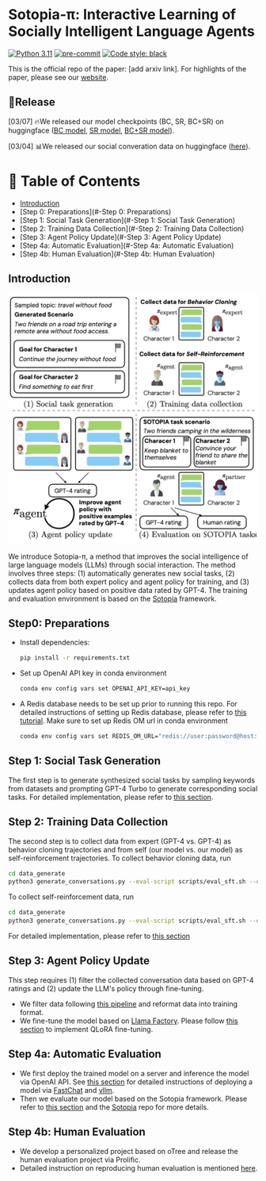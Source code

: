 
# Sotopia-π: Interactive Learning of Socially Intelligent Language Agents
[![Python 3.11](https://img.shields.io/badge/python-3.11-blue.svg)](https://www.python.org/downloads/release/python-3109/)
[![pre-commit](https://img.shields.io/badge/pre--commit-enabled-brightgreen?logo=pre-commit&logoColor=white)](https://pre-commit.com/)
<a href="https://github.com/psf/black"><img alt="Code style: black" src="https://img.shields.io/badge/code%20style-black-000000.svg"></a>

This is the official repo of the paper: [add arxiv link]. 
For highlights of the paper, please see our [website](https://sotopia-dev.vercel.app/projects/sotopia-pi).



## 📢Release

[03/07] 🔥We released our model checkpoints (BC, SR, BC+SR) on huggingface ([BC model](https://huggingface.co/cmu-lti/sotopia-pi-mistral-7b-BC), [SR model](https://huggingface.co/cmu-lti/sotopia-pi-mistral-7b-SR), [BC+SR model](https://huggingface.co/cmu-lti/sotopia-pi-mistral-7b-BC_SR)).

[03/04] 📊We released our social converation data on huggingface ([here](https://huggingface.co/datasets/cmu-lti/sotopia-pi/tree/main)). 



  # 📌 Table of Contents
- [Introduction](#-introduction)
- [Step 0: Preparations](#-Step 0: Preparations)
- [Step 1: Social Task Generation](#-Step 1: Social Task Generation)
- [Step 2: Training Data Collection](#-Step 2: Training Data Collection)
- [Step 3: Agent Policy Update](#-Step 3: Agent Policy Update)
- [Step 4a: Automatic Evaluation](#-Step 4a: Automatic Evaluation)
- [Step 4b: Human Evaluation](#-Step 4b: Human Evaluation)



## Introduction

![title](imgs/acl2024_teaser.png)

We introduce Sotopia-π, a method that improves the social intelligence of large language models (LLMs) through social interaction. The method involves three steps: (1) automatically generates new social tasks, (2) collects data from both expert policy and agent policy for training, and (3) updates agent policy based on positive data rated by GPT-4. The training and evaluation environment is based on the [Sotopia](https://github.com/XuhuiZhou/sotopia) framework.

## Step0: Preparations
- Install dependencies:
  ```bash
  pip install -r requirements.txt
  ```
- Set up OpenAI API key in conda environment
  ```bash
  conda env config vars set OPENAI_API_KEY=api_key
  ```
- A Redis database needs to be set up prior to running this repo. For detailed instructions of setting up Redis database, please refer to [this tutorial]([https://github.com/sotopia-lab/sotopia-pi/tree/main/data_generate](https://github.com/sotopia-lab/sotopia-pi/tree/main/data_generate#setting-up-redis-database)). Make sure to set up Redis OM url in conda environment
  ```bash
  conda env config vars set REDIS_OM_URL="redis://user:password@host:port"
  ```
## Step 1: Social Task Generation
The first step is to generate synthesized social tasks by sampling keywords from datasets and prompting GPT-4 Turbo to generate corresponding social tasks. For detailed implementation, please refer to [this section](https://github.com/sotopia-lab/sotopia-pi/tree/main/data_generate#social-task-generation).

## Step 2: Training Data Collection
The second step is to collect data from expert (GPT-4 vs. GPT-4) as behavior cloning trajectories and from self (our model vs. our model) as self-reinforcement trajectories.
To collect behavior cloning data, run
```bash
cd data_generate
python3 generate_conversations.py --eval-script scripts/eval_sft.sh --env-file env_files/used_env.json --experiment-name your_exp_name --tag your_tag --agent1-model gpt-4 --agent2-model gpt-4 --push-to-db True
```
To collect self-reinforcement data, run
```bash
cd data_generate
python3 generate_conversations.py --eval-script scripts/eval_sft.sh --env-file env_files/used_env.json --experiment-name your_exp_name --tag your_tag --agent1-model custom_model --agent2-model custom_model --push-to-db True
```
For detailed implementation, please refer to [this section](https://github.com/sotopia-lab/sotopia-pi/tree/main/data_generate#conversation-data-generation-for-training)

## Step 3: Agent Policy Update
This step requires (1) filter the collected conversation data based on GPT-4 ratings and (2) update the LLM's policy through fine-tuning.
- We filter data following [this pipeline](https://github.com/sotopia-lab/sotopia-pi/tree/main/data_process#data-processing-pipeline) and reformat data into training format.
- We fine-tune the model based on [Llama Factory](https://github.com/hiyouga/LLaMA-Factory). Please follow [this section](https://github.com/sotopia-lab/sotopia-pi/tree/main/llm_self_train#training-bc-andor-sr-pipeline) to implement QLoRA fine-tuning.

## Step 4a: Automatic Evaluation
- We first deploy the trained model on a server and inference the model via OpenAI API. See [this section](https://github.com/sotopia-lab/sotopia-pi/tree/main/llm_deploy#llm-deployment-pipeline) for detailed instructions of deploying a model via [FastChat](https://github.com/lm-sys/FastChat/tree/main) and [vllm](https://github.com/vllm-project/vllm).
- Then we evaluate our model based on the Sotopia framework. Please refer to [this section](https://github.com/sotopia-lab/sotopia-pi/tree/main/llm_deploy#llm-deployment-pipeline) and the [Sotopia](https://github.com/XuhuiZhou/sotopia) repo for more details.

## Step 4b: Human Evaluation

* We develop a personalized project based on oTree and release the human evaluation project via Prolific.
* Detailed instruction on reproducing human evaluation is mentioned [here](https://github.com/sotopia-lab/sotopia-pi/tree/main/human_eval).
